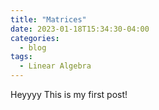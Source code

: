 ```yaml
---
title: "Matrices"
date: 2023-01-18T15:34:30-04:00
categories:
  - blog
tags:
  - Linear Algebra
---
```



Heyyyy This is my first post!

